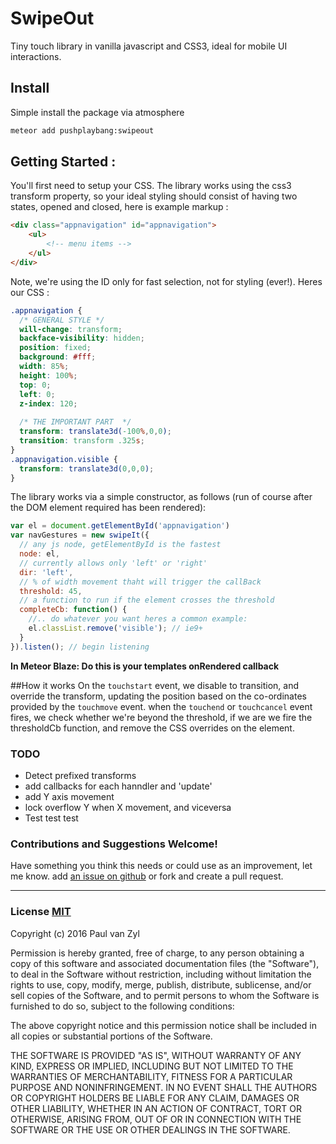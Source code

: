 # SwipeOut
Tiny touch library in vanilla javascript and CSS3, ideal for mobile UI interactions.


## Install
Simple install the package via atmosphere

```sh
meteor add pushplaybang:swipeout
```




## Getting Started : 
You'll first need to setup your CSS.  The library works using the css3 transform property, so your ideal styling should consist of having two states, opened and closed, here is example markup :

```html
<div class="appnavigation" id="appnavigation">
    <ul>
        <!-- menu items -->
    </ul>
</div>
```


Note, we're using the ID only for fast selection, not for styling (ever!). Heres our CSS :

```css
.appnavigation {
  /* GENERAL STYLE */
  will-change: transform;
  backface-visibility: hidden;
  position: fixed;
  background: #fff;
  width: 85%;
  height: 100%;
  top: 0;
  left: 0;
  z-index: 120;
  
  /* THE IMPORTANT PART  */
  transform: translate3d(-100%,0,0);
  transition: transform .325s;
}
.appnavigation.visible {
  transform: translate3d(0,0,0);
}
```


The library works via a simple constructor, as follows (run of course after the DOM element required has been rendered):

```js
var el = document.getElementById('appnavigation')
var navGestures = new swipeIt({
  // any js node, getElementById is the fastest
  node: el,
  // currently allows only 'left' or 'right'
  dir: 'left',
  // % of width movement thaht will trigger the callBack
  threshold: 45,  
  // a function to run if the element crosses the threshold
  completeCb: function() {
    //.. do whatever you want heres a common example:
    el.classList.remove('visible'); // ie9+
  }
}).listen(); // begin listening

```

**In Meteor Blaze: Do this is your templates onRendered callback**

##How it works
On the `touchstart` event, we disable to transition, and override the transform, updating the position based on the co-ordinates provided by the `touchmove` event. when the `touchend` or `touchcancel` event fires, we check whether we're beyond the threshold, if we are we fire the thresholdCb function, and remove the CSS overrides on the element.

### TODO
 - Detect prefixed transforms
 - add callbacks for each hanndler and 'update'
 - add Y axis movement
 - lock overflow Y when X movement, and viceversa
 - Test test test


### Contributions and Suggestions Welcome!
Have something you think this needs or could use as an improvement, let me know.  add [an issue on github]() or fork and create a pull request.



___


 ### License [MIT](https://opensource.org/licenses/MIT)
 Copyright (c) 2016 Paul van Zyl

 Permission is hereby granted, free of charge, to any person obtaining a copy
 of this software and associated documentation files (the "Software"), to deal
 in the Software without restriction, including without limitation the rights
 to use, copy, modify, merge, publish, distribute, sublicense, and/or sell
 copies of the Software, and to permit persons to whom the Software is
 furnished to do so, subject to the following conditions:

 The above copyright notice and this permission notice shall be included in
 all copies or substantial portions of the Software.

 THE SOFTWARE IS PROVIDED "AS IS", WITHOUT WARRANTY OF ANY KIND, EXPRESS OR
 IMPLIED, INCLUDING BUT NOT LIMITED TO THE WARRANTIES OF MERCHANTABILITY,
 FITNESS FOR A PARTICULAR PURPOSE AND NONINFRINGEMENT.  IN NO EVENT SHALL THE
 AUTHORS OR COPYRIGHT HOLDERS BE LIABLE FOR ANY CLAIM, DAMAGES OR OTHER
 LIABILITY, WHETHER IN AN ACTION OF CONTRACT, TORT OR OTHERWISE, ARISING FROM,
 OUT OF OR IN CONNECTION WITH THE SOFTWARE OR THE USE OR OTHER DEALINGS IN
 THE SOFTWARE.
